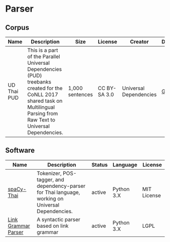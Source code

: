 # Parser

## Corpus

| Name        | Description                                                  | Size            | License      | Creator                | Download                                                     |
| ----------- | ------------------------------------------------------------ | --------------- | ------------ | ---------------------- | ------------------------------------------------------------ |
| UD Thai PUD | This is a part of the Parallel Universal Dependencies (PUD) treebanks created for the CoNLL 2017 shared task on Multilingual Parsing from Raw Text to Universal Dependencies. | 1,000 sentences | CC BY-SA 3.0 | Universal Dependencies | [GitHub](https://github.com/UniversalDependencies/UD_Thai-PUD) |

## Software

| Name                                                      | Description                                                  | Status | Language   | License     |
| --------------------------------------------------------- | ------------------------------------------------------------ | ------ | ---------- | ----------- |
| [spaCy-Thai](https://github.com/KoichiYasuoka/spaCy-Thai) | Tokenizer, POS-tagger, and dependency-parser for Thai language, working on Universal Dependencies. | active | Python 3.X | MIT License |
| [Link Grammar Parser](https://github.com/kaamanita/link-grammar) | A syntactic parser based on link grammar | active | Python 3.X | LGPL |
